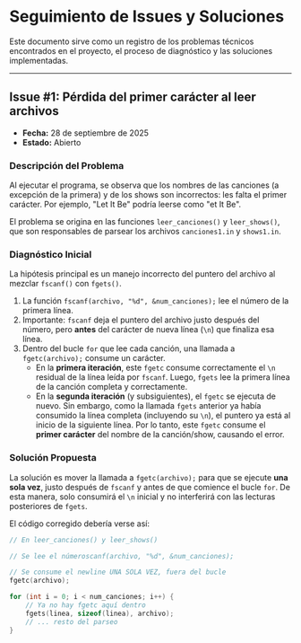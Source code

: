 # Seguimiento de Issues y Soluciones

Este documento sirve como un registro de los problemas técnicos encontrados en el proyecto, el proceso de diagnóstico y las soluciones implementadas.

---

## Issue #1: Pérdida del primer carácter al leer archivos

*   **Fecha:** 28 de septiembre de 2025
*   **Estado:** Abierto

### Descripción del Problema

Al ejecutar el programa, se observa que los nombres de las canciones (a excepción de la primera) y de los shows son incorrectos: les falta el primer carácter. Por ejemplo, "Let It Be" podría leerse como "et It Be".

El problema se origina en las funciones `leer_canciones()` y `leer_shows()`, que son responsables de parsear los archivos `canciones1.in` y `shows1.in`.

### Diagnóstico Inicial

La hipótesis principal es un manejo incorrecto del puntero del archivo al mezclar `fscanf()` con `fgets()`.

1.  La función `fscanf(archivo, "%d", &num_canciones);` lee el número de la primera línea.
2.  Importante: `fscanf` deja el puntero del archivo justo después del número, pero **antes** del carácter de nueva línea (`\n`) que finaliza esa línea.
3.  Dentro del bucle `for` que lee cada canción, una llamada a `fgetc(archivo);` consume un carácter.
    *   En la **primera iteración**, este `fgetc` consume correctamente el `\n` residual de la línea leída por `fscanf`. Luego, `fgets` lee la primera línea de la canción completa y correctamente.
    *   En la **segunda iteración** (y subsiguientes), el `fgetc` se ejecuta de nuevo. Sin embargo, como la llamada `fgets` anterior ya había consumido la línea completa (incluyendo su `\n`), el puntero ya está al inicio de la siguiente línea. Por lo tanto, este `fgetc` consume el **primer carácter** del nombre de la canción/show, causando el error.

### Solución Propuesta

La solución es mover la llamada a `fgetc(archivo);` para que se ejecute **una sola vez**, justo después de `fscanf` y antes de que comience el bucle `for`. De esta manera, solo consumirá el `\n` inicial y no interferirá con las lecturas posteriores de `fgets`.

El código corregido debería verse así:

```c
// En leer_canciones() y leer_shows()

// Se lee el númeroscanf(archivo, "%d", &num_canciones);

// Se consume el newline UNA SOLA VEZ, fuera del bucle
fgetc(archivo); 

for (int i = 0; i < num_canciones; i++) {
    // Ya no hay fgetc aquí dentro
    fgets(linea, sizeof(linea), archivo);
    // ... resto del parseo
}
```

```
